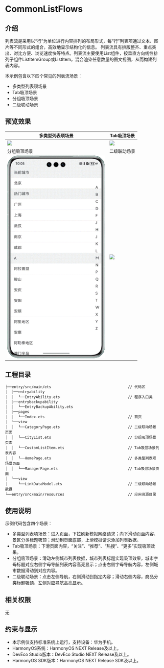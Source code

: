 # CommonListFlows

## 介绍
列表流是采用以“行”为单位进行内容排列的布局形式，每“行”列表项通过文本、图片等不同形式的组合，高效地显示结构化的信息。
列表流具有排版整齐、重点突出、对比方便、浏览速度快等特点。列表流主要使用List组件，按垂直方向线性排列子组件ListItemGroup或ListItem，混合渲染任意数量的图文视图，从而构建列表内容。

本示例包含以下四个常见的列表流场景：
* 多类型列表项场景
* Tab吸顶场景
* 分组吸顶场景
* 二级联动场景

## 预览效果
|  多类型列表项场景 | Tab吸顶场景  |
|---|---|
|  ![](screenshots/divice/homePage.gif) |  ![](screenshots/divice/managerPage.gif) |
| 分组吸顶场景  | 二级联动场景  |
| ![](screenshots/divice/cityList.gif)  |  ![](screenshots/divice/categoryPage.gif) |


## 工程目录
```
├──entry/src/main/ets                                   // 代码区
│  ├──entryability
│  │  └──EntryAbility.ets                               // 程序入口类
│  ├──entrybackupability
│  │  └──EntryBackupAbility.ets
│  ├──pages                              
│  │  └──Index.ets                                      // 首页
│  └──view  
│  │  └──CategoryPage.ets                               // 二级联动场景页面
│  │  └──CityList.ets                                   // 分组吸顶场景页面
│  │  └──CustomListItem.ets                             // Tab吸顶场景列表内容
│  │  └──HomePage.ets                                   // 多类型列表项场景页面
│  │  └──ManagerPage.ets                                // Tab吸顶场景页面
│  └──view  
│     └──LinkDataModel.ets                              // 二级联动场景数据
└──entry/src/main/resources                             // 应用资源目录
```

## 使用说明
示例代码包含四个场景：
* 多类型列表项场景：进入页面，下拉刷新模拟网络请求；向下滑动页面内容，景区分类标题吸顶；滑动到页面底部，上滑模拟请求添加列表数据。
* Tab吸顶场景：下滑页面内容，“关注”、“推荐”、“热搜”、“更多”实现吸顶效果。
* 分组吸顶场景：滑动左侧城市列表数据，城市列表标题实现吸顶效果，城市字母标题对应右侧字母导航列表内容高亮显示；点击右侧字母导航内容，左侧城市数据滑动到对应内容。
* 二级联动场景：点击左侧导航，右侧滑动到指定内容；滑动右侧内容，商品分类标题吸顶，左侧对应导航高亮显示。

## 相关权限
无

## 约束与显示
* 本示例仅支持标准系统上运行，支持设备：华为手机。
* HarmonyOS系统：HarmonyOS NEXT Release及以上。
* DevEco Studio版本：DevEco Studio NEXT Release及以上。
* HarmonyOS SDK版本：HarmonyOS NEXT Release SDK及以上。
